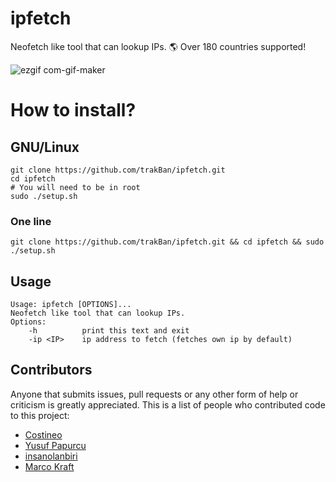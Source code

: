 # ipfetch
Neofetch like tool that can lookup IPs. 🌎 Over 180 countries supported!

![ezgif com-gif-maker](https://user-images.githubusercontent.com/81049050/158081113-9c14ac50-5f8d-42e1-ba01-da2d873ea520.gif)

# How to install?

## GNU/Linux
```
git clone https://github.com/trakBan/ipfetch.git
cd ipfetch
# You will need to be in root
sudo ./setup.sh
```
### One line
``` git clone https://github.com/trakBan/ipfetch.git && cd ipfetch && sudo ./setup.sh ```

## Usage
```
Usage: ipfetch [OPTIONS]...
Neofetch like tool that can lookup IPs.
Options:
    -h          print this text and exit
    -ip <IP>    ip address to fetch (fetches own ip by default)
```

## Contributors
Anyone that submits issues, pull requests or any other form of help or criticism is greatly appreciated. This is a list of people who contributed code to this project:

- [Costineo](https://github.com/Costinteo)
- [Yusuf Papurcu](https://github.com/yusufpapurcu)
- [insanolanbiri](https://github.com/insanolanbiri)
- [Marco Kraft](https://github.com/MaKraMc)